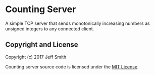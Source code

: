 # Counting Server

A simple TCP server that sends monotonically increasing numbers as unsigned integers to any connected client. 

## Copyright and License
Copyright (c) 2017 Jeff Smith

Counting server source code is licensed under the [MIT License](https://github.com/electricshaman/counting_server/blob/master/LICENSE).
